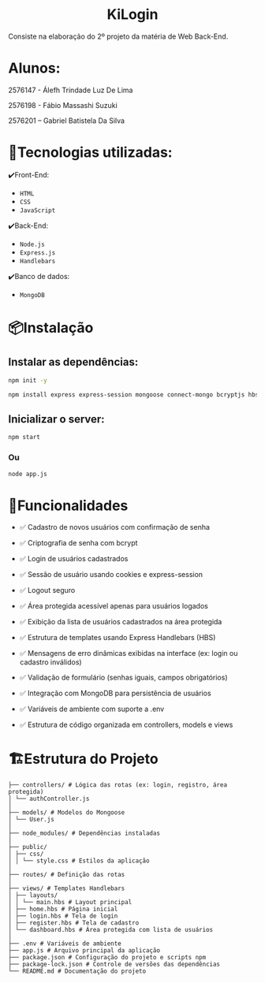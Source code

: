 <h1 align="center">KiLogin</h1> 
Consiste na elaboração do 2º projeto da matéria de Web Back-End.

# Alunos: 

2576147 - Álefh Trindade Luz De Lima

2576198 - Fábio Massashi Suzuki

2576201 – Gabriel Batistela Da Silva

# 🚀Tecnologias utilizadas:
✔️Front-End:
- ``HTML``
- ``CSS``
- ``JavaScript``

✔️Back-End:
- ``Node.js``
- ``Express.js``
- ``Handlebars``
  
✔️Banco de dados:
- ``MongoDB``

# 📦​Instalação

## Instalar as dependências:
```bash
npm init -y

npm install express express-session mongoose connect-mongo bcryptjs hbs express-handlebars dotenv cookie-parser
```
## Inicializar o server:
```bash
npm start 
```
### Ou
```bash
node app.js 
```

# 🔗Funcionalidades
- ✅ Cadastro de novos usuários com confirmação de senha

- ✅ Criptografia de senha com bcrypt

- ✅ Login de usuários cadastrados

- ✅ Sessão de usuário usando cookies e express-session

- ✅ Logout seguro

- ✅ Área protegida acessível apenas para usuários logados

- ✅ Exibição da lista de usuários cadastrados na área protegida

- ✅ Estrutura de templates usando Express Handlebars (HBS)

- ✅ Mensagens de erro dinâmicas exibidas na interface (ex: login ou cadastro inválidos)

- ✅ Validação de formulário (senhas iguais, campos obrigatórios)

- ✅ Integração com MongoDB para persistência de usuários

- ✅ Variáveis de ambiente com suporte a .env

- ✅ Estrutura de código organizada em controllers, models e views

# 🏗Estrutura do Projeto
```text
├── controllers/ # Lógica das rotas (ex: login, registro, área protegida)
│ └── authController.js
│
├── models/ # Modelos do Mongoose
│ └── User.js
│
├── node_modules/ # Dependências instaladas
│
├── public/
│ ├── css/
│ │ └── style.css # Estilos da aplicação
│
├── routes/ # Definição das rotas
│
├── views/ # Templates Handlebars
│ ├── layouts/
│ │ └── main.hbs # Layout principal
│ ├── home.hbs # Página inicial
│ ├── login.hbs # Tela de login
│ ├── register.hbs # Tela de cadastro
│ └── dashboard.hbs # Área protegida com lista de usuários
│
├── .env # Variáveis de ambiente
├── app.js # Arquivo principal da aplicação
├── package.json # Configuração do projeto e scripts npm
├── package-lock.json # Controle de versões das dependências
└── README.md # Documentação do projeto
```
